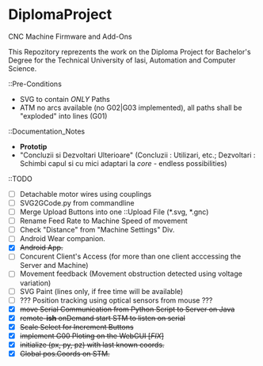 # DiplomaProject
CNC Machine Firmware and Add-Ons

This Repozitory reprezents the work on the Diploma Project for Bachelor's Degree for the Technical University of Iasi, Automation and Computer Science.

::Pre-Conditions
 - SVG to contain *ONLY* Paths
 - ATM no arcs available (no G02|G03 implemented), all paths shall be "exploded" into lines (G01)

::Documentation_Notes
 - <b>Prototip</b>
 - "Concluzii si Dezvoltari Ulterioare" (Concluzii	: Utilizari, etc.; 
										 Dezvoltari	: Schimbi capul si cu mici adaptari la *core* - endless possibilities)

::TODO
 - [ ] Detachable motor wires using couplings
 - [ ] SVG2GCode.py from commandline
 - [ ] Merge Upload Buttons into one ::Upload File (*.svg, *.gnc)
 - [ ] Rename Feed Rate to Machine Speed of movement
 - [ ] Check "Distance" from "Machine Settings" Div.
 - [ ] Android Wear companion.
 - [x] <strike>Android App.</strike>
 - [ ] Concurent Client's Access (for more than one client acccessing the Server and Machine)
 - [ ] Movement feedback (Movement obstruction detected using voltage variation)
 - [ ] SVG Paint (lines only, if free time will be available) 
 - [ ] ??? Position tracking using optical sensors from mouse ???
 - [x] <strike>move Serial Communication from Python Script to Server on Java</strike>
 - [x] <strike>remote-<b>ish</b> onDemand start STM to listen on serial</strike>
 - [x] <strike>Scale Select for Increment Buttons</strike>
 - [x] <strike>implement G00 Ploting on the WebGUI [*FIX*]</strike>
 - [x] <strike>initialize (px, py, pz) with last known coords.</strike>
 - [x] <strike>Global pos.Coords on STM.</strike>
